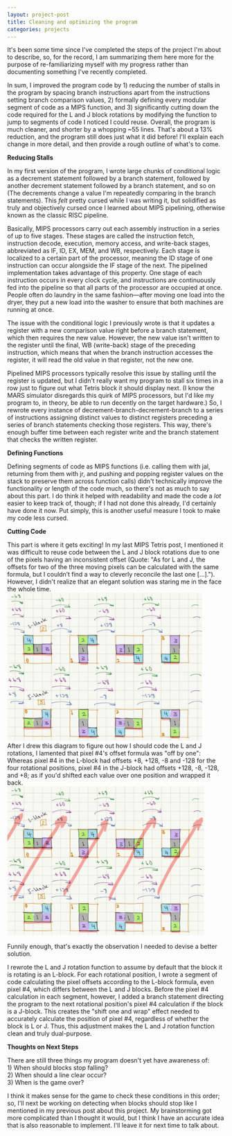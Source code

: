 ```yaml
---
layout: project-post
title: Cleaning and optimizing the program
categories: projects
---
```

<!--Initial post date: 06.26.25-->
It's been some time since I've completed the steps of the project I'm about to describe, so, for the record, I am summarizing them here more for the purpose of re-familiarizing myself with my progress rather than documenting something I've recently completed.

In sum, I improved the program code by 1) reducing the number of stalls in the program by spacing branch instructions apart from the instructions setting branch comparison values, 2) formally defining every modular segment of code as a MIPS function, and 3) significantly cutting down the code required for the L and J block rotations by modifying the function to jump to segments of code I noticed I could reuse. Overall, the program is much cleaner, and shorter by a whopping ~55 lines. That's about a 13% reduction, and the program still does just what it did before! I'll explain each change in more detail, and then provide a rough outline of what's to come.

<b>Reducing Stalls</b>

In my first version of the program, I wrote large chunks of conditional logic as a decrement statement followed by a branch statement, followed by another decrement statement followed by a branch statement, and so on (The decrements change a value I'm repeatedly comparing in the branch statements).
This <i>felt</i> pretty cursed while I was writing it, but solidified as truly and objectively cursed once I learned about MIPS pipelining, otherwise known as the classic RISC pipeline.

Basically, MIPS processors carry out each assembly instruction in a series of up to five stages. These stages are called the instruction fetch, instruction decode, execution, memory access, and write-back stages, abbreviated as IF, ID, EX, MEM, and WB, respectively. Each stage is localized to a certain part of the processor, meaning the ID stage of one instruction can occur alongside the IF stage of the next. The pipelined implementation takes advantage of this property. One stage of each instruction occurs in every clock cycle, and instructions are continuously fed into the pipeline so that all parts of the processor are occupied at once. People often do laundry in the same fashion—after moving one load into the dryer, they put a new load into the washer to ensure that both machines are running at once.

The issue with the conditional logic I previously wrote is that it updates a register with a new comparison value right before a branch statement, which then requires the new value. However, the new value isn't written to the register until the final, WB (write-back) stage of the preceding instruction, which means that when the branch instruction accesses the register, it will read the old value in that register, not the new one.

Pipelined MIPS processors typically resolve this issue by stalling until the register is updated, but I didn't really want my program to stall six times in a row just to figure out what Tetris block it should display next. (I know the MARS simulator disregards this quirk of MIPS processors, but I'd like my program to, in theory, be able to run decently on the target hardware.) So, I rewrote every instance of decrement-branch-decrement-branch to a series of instructions assigning distinct values to distinct registers preceding a series of branch statements checking those registers. This way, there's enough buffer time between each register write and the branch statement that checks the written register.

<b>Defining Functions</b>

Defining segments of code as MIPS functions (i.e. calling them with jal, returning from them with jr, and pushing and popping register values on the stack to preserve them across function calls) didn't technically improve the functionality or length of the code much, so there's not as much to say about this part. I do think it helped with readability and made the code a <i>lot</i> easier to keep track of, though; if I had not done this already, I'd certainly have done it now. Put simply, this is another useful measure I took to make my code less cursed.

<b>Cutting Code</b>

This part is where it gets exciting! In my last MIPS Tetris post, I mentioned it was difficult to reuse code between the L and J block rotations due to one of the pixels having an inconsistent offset (Quote: "As for L and J, the offsets for two of the three moving pixels can be calculated with the same formula, but I couldn’t find a way to cleverly reconcile the last one [...]."). However, I didn't realize that an elegant solution was staring me in the face the whole time.
<br><img src="/images/for-posts/L_and_J_1.jpg" width="450px">
<br>After I drew this diagram to figure out how I should code the L and J rotations, I lamented that pixel #4's offset formula was "off by one": Whereas pixel #4 in the L-block had offsets +8, +128, -8 and -128 for the four rotational positions, pixel #4 in the J-block had offsets +128, -8, -128, and +8; as if you'd shifted each value over one position and wrapped it back.
<br><img src="/images/for-posts/L_and_J_2.jpg" width="455px">

Funnily enough, that's exactly the observation I needed to devise a better solution.

I rewrote the L and J rotation function to assume by default that the block it is rotating is an L-block. For each rotational position, I wrote a segment of code calculating the pixel offsets according to the L-block formula, even pixel #4, which differs between the L and J blocks. Before the pixel #4 calculation in each segment, however, I added a branch statement directing the program to the next rotational position's pixel #4 calculation if the block is a J-block. This creates the "shift one and wrap" effect needed to accurately calculate the position of pixel #4, regardless of whether the block is L or J. Thus, this adjustment makes the L and J rotation function clean and truly dual-purpose.

<b>Thoughts on Next Steps</b>

There are still three things my program doesn't yet have awareness of:
<br>1) When should blocks stop falling?
<br>2) When should a line clear occur?
<br>3) When is the game over? 

I think it makes sense for the game to check these conditions in this order; so, I'll next be working on detecting when blocks should stop like I mentioned in my previous post about this project. My brainstorming got more complicated than I thought it would, but I think I have an accurate idea that is also reasonable to implement. I'll leave it for next time to talk about.